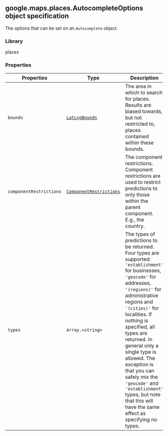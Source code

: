 <h2 id="AutocompleteOptions">
google.maps.places.AutocompleteOptions
object specification
</h2><p>The options that can be set on an <code>Autocomplete</code> object.</p><h3>Library</h3><p>places</p><h3>Properties</h3><table summary="interface AutocompleteOptions - Properties" width="100%">
<thead>
<tr><th>Properties</th>
<th>Type</th>
<th>Description</th>
</tr></thead>
<tbody>
<tr>
<td><code>bounds</code></td>
<td><code><a href="https://github.com/amenadiel/google-maps-documentation/blob/master/docs/google.maps.LatLngBounds.md">LatLngBounds</a></code></td>
<td>The area in which to search for places. Results are biased towards, but not restricted to, places contained within these bounds.</td>
</tr>
<tr>
<td><code>componentRestrictions</code></td>
<td><code><a href="https://github.com/amenadiel/google-maps-documentation/blob/master/docs/google.maps.places.ComponentRestrictions.md">ComponentRestrictions</a></code></td>
<td>The component restrictions. Component restrictions are used to restrict predictions to only those within the parent component. E.g., the country.</td>
</tr>
<tr>
<td><code>types</code></td>
<td><code>Array.&lt;string&gt;</code></td>
<td>The types of predictions to be returned. Four types are supported: <code>'establishment'</code> for businesses, <code>'geocode'</code> for addresses, <code>'(regions)'</code> for administrative regions and <code> '(cities)'</code> for localities. If nothing is specified, all types are returned. In general only a single type is allowed. The exception is that you can safely mix the <code>'geocode'</code> and <code>'establishment'</code> types, but note that this will have the same effect as specifying no types.</td>
</tr>
</tbody>
</table>